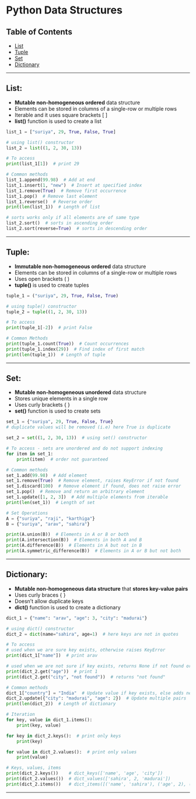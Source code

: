 # Python Data Structures

## Table of Contents
- [List](#list)
- [Tuple](#tuple)
- [Set](#set)
- [Dictionary](#dictionary)

---

## List:

- **Mutable non-homogeneous ordered** data structure
- Elements can be stored in columns of a single-row or multiple rows
- Iterable and it uses square brackets [ ]
- **list()** function is used to create a list
    
```python
list_1 = ["suriya", 29, True, False, True]

# using list() constructor
list_2 = list((1, 2, 30, 13))

# To access
print(list_1[1])  # print 29

# Common methods
list_1.append(99.98)  # Add at end
list_1.insert(1, "new")  # Insert at specified index
list_1.remove(True)  # Remove first occurrence
list_1.pop()  # Remove last element
list_1.reverse()  # Reverse order
print(len(list_1))  # Length of list

# sorts works only if all elements are of same type
list_2.sort()  # sorts in ascending order
list_2.sort(reverse=True)  # sorts in descending order
````

---

## Tuple:

* **Immutable non-homogeneous ordered** data structure
* Elements can be stored in columns of a single-row or multiple rows
* Uses open brackets ( )
* **tuple()** is used to create tuples

```python
tuple_1 = ("suriya", 29, True, False, True)

# using tuple() constructor
tuple_2 = tuple((1, 2, 30, 13))

# To access
print(tuple_1[-2])  # print False

# Common Methods
print(tuple_1.count(True))  # Count occurrences
print(tuple_1.index(29))  # Find index of first match
print(len(tuple_1))  # Length of tuple
```

---

## Set:

* **Mutable non-homogeneous unordered** data structure
* Stores unique elements in a single row
* Uses curly brackets { }
* **set()** function is used to create sets

```python
set_1 = {"suriya", 29, True, False, True}
# duplicate values will be removed (i.e) here True is duplicate

set_2 = set((1, 2, 30, 13))  # using set() constructor

# To access - sets are unordered and do not support indexing
for item in set_1:
    print(item)  # order not guaranteed

# Common methods
set_1.add(99.98)  # Add element
set_1.remove(True)  # Remove element, raises KeyError if not found
set_1.discard(100)  # Remove element if found, does not raise error
set_1.pop()  # Remove and return an arbitrary element
set_1.update([1, 2, 3])  # Add multiple elements from iterable
print(len(set_1))  # Length of set

# Set Operations
A = {"suriya", "raji", "karthiga"}
B = {"suriya", "arav", "sahira"}

print(A.union(B))  # Elements in A or B or both
print(A.intersection(B))  # Elements in both A and B
print(A.difference(B))  # Elements in A but not in B
print(A.symmetric_difference(B))  # Elements in A or B but not both
```

---

## Dictionary:

* **Mutable non-homogeneous data structure** that **stores key-value pairs**
* Uses curly braces { }
* Doesn’t allow duplicate keys
* **dict()** function is used to create a dictionary

```python
dict_1 = {"name": "arav", "age": 3, "city": "madurai"}

# using dict() constructor
dict_2 = dict(name="sahira", age=1)  # here keys are not in quotes

# To access
# used when we are sure key exists, otherwise raises KeyError
print(dict_1["name"])  # print arav

# used when we are not sure if key exists, returns None if not found or default value provided
print(dict_2.get("age"))  # print 1
print(dict_2.get("city", "not found"))  # returns "not found"

# Common methods
dict_1["country"] = "India"  # Update value if key exists, else adds new key-value pair
dict_2.update({"city": "madurai", "age": 2})  # Update multiple pairs
print(len(dict_2))  # Length of dictionary

# Iteration
for key, value in dict_1.items():
    print(key, value)

for key in dict_2.keys():  # print only keys
    print(key)

for value in dict_2.values():  # print only values
    print(value)

# Keys, values, items
print(dict_2.keys())    # dict_keys(['name', 'age', 'city'])
print(dict_2.values())  # dict_values(['sahira', 2, 'madurai'])
print(dict_2.items())   # dict_items([('name', 'sahira'), ('age', 2), ('city', 'madurai')])
```

---

